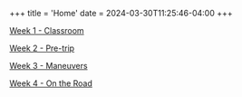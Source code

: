 +++
title = 'Home'
date = 2024-03-30T11:25:46-04:00
+++

[Week 1 - Classroom](./week1/)

[Week 2 - Pre-trip](./week2/)

[Week 3 - Maneuvers](./week3/)

[Week 4 - On the Road](./week4/)

